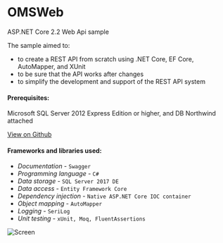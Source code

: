 # OMSWeb

ASP.NET Core 2.2 Web Api sample

The sample aimed to:
- to create a REST API from scratch using .NET Core, EF Core, AutoMapper, and XUnit
- to be sure that the API works after changes
- to simplify the development and support of the REST API system

#### Prerequisites:
Microsoft SQL Server 2012 Express Edition or higher, and DB Northwind attached

[View on Github](https://github.com/StupeniNET/OMSWeb)

#### Frameworks and libraries used:
- *Documentation* - `Swagger`
- *Programming language* - `C#`
- *Data storage* - `SQL Server 2017 DE`
- *Data access* - `Entity Framework Core`
- *Dependency injection* - `Native ASP.NET Core IOC container` 
- *Object mapping* - `AutoMapper`
- *Logging* - `SeriLog`
- *Unit testing* - `xUnit, Moq, FluentAssertions`

![Screen](https://github.com/StupeniNET/OMSWeb/blob/master/OMSWeb/Screenshots/screen.PNG?raw=true)
